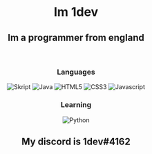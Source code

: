 <div align="center">
  <h1 style="font-weight: bold;">Im 1dev</h1>
  <h2>Im a programmer from england</h2>
  <br/>
  <h3>Languages</h3>
  <div>
    <img alt="Skript" src="https://img.shields.io/badge/-SKRIPT-040a16?style=for-the-badge&logo=skript">
    <img alt="Java" src="https://img.shields.io/badge/-JAVA-040a16?style=for-the-badge&logo=java">
    <img alt="HTML5" src="https://img.shields.io/badge/-HTML5-040a16?style=for-the-badge&logo=html5">
    <img alt="CSS3" src="https://img.shields.io/badge/-CSS3-040a16?style=for-the-badge&logo=css3">
    <img alt="Javascript" src="https://img.shields.io/badge/-Javascript-040a16?style=for-the-badge&logo=javascript">
  </div>

  <h3>Learning</h3>
  <div>
    <img alt="Python" src="https://img.shields.io/badge/-python-040a16?style=for-the-badge&logo=python">
  </div>
  <h2>My discord is 1dev#4162</h2>
  <br/>
  <div>

